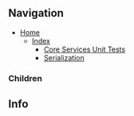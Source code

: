 #

## Navigation

* [Home](/README.md)
	* [Index](/docs/Index.md)
		* [Core Services Unit Tests](/src/CoreServicesUnitTests/README.md)
		* [Serialization](/src/CoreServices/Serialization/README.md)

### Children

## Info